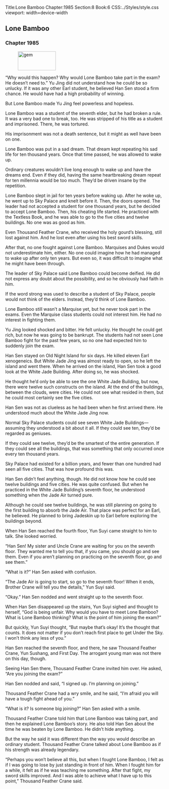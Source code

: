 Title:Lone Bamboo 
Chapter:1985 
Section:8 
Book:6 
CSS:../Styles/style.css 
viewport: width=device-width
  
## Lone Bamboo
### Chapter 1985 
<figure>
	<img src="../Images/gem.gif" alt="gem" id="gem" width="120" height="60" />
</figure>
  

  
  “Why would this happen? Why would Lone Bamboo take part in the exam? He doesn’t need to.” Yu Jing did not understand how he could be so unlucky. If it was any other Earl student, he believed Han Sen stood a firm chance. He would have had a high probability of winning.

But Lone Bamboo made Yu Jing feel powerless and hopeless.

Lone Bamboo was a student of the seventh elder, but he had broken a rule. It was a very bad one to break, too. He was stripped of his title as a student and imprisoned. There, he was tortured.

His imprisonment was not a death sentence, but it might as well have been on one.

Lone Bamboo was put in a sad dream. That dream kept repeating his sad life for ten thousand years. Once that time passed, he was allowed to wake up.

Ordinary creatures wouldn’t live long enough to wake up and have the dreams end. Even if they did, having the same heartbreaking dream repeat for ten millennia would be too much. They’d be driven insane by the repetition.

Lone Bamboo slept in jail for ten years before waking up. After he woke up, he went up to Sky Palace and knelt before it. Then, the doors opened. The leader had not accepted a student for one thousand years, but he decided to accept Lone Bamboo. Then, his cheating life started. He practiced with the Textless Book, and he was able to go to the five cities and twelve buildings. No one was as good as him.

Even Thousand Feather Crane, who received the holy gourd’s blessing, still lost against him. And he lost even after using his best sword skills.

After that, no one fought against Lone Bamboo. Marquises and Dukes would not underestimate him, either. No one could imagine how he had managed to wake up after only ten years. But even so, it was difficult to imagine what he might have been through.

The leader of Sky Palace said Lone Bamboo could become deified. He did not express any doubt about the possibility, and so he obviously had faith in him.

If the word strong was used to describe a student of Sky Palace, people would not think of the elders. Instead, they’d think of Lone Bamboo.

Lone Bamboo still wasn’t a Marquise yet, but he never took part in the exams. Even the Marquise class students could not interest him. He had no interest in fighting them.

Yu Jing looked shocked and bitter. He felt unlucky. He thought he could get rich, but now he was going to be bankrupt. The students had not seen Lone Bamboo fight for the past few years, so no one had expected him to suddenly join the exam.

Han Sen stayed on Old Night Island for six days. He killed eleven Earl xenogeneics. But White Jade Jing was almost ready to open, so he left the island and went there. When he arrived on the island, Han Sen took a good look at the White Jade Building. After doing so, he was shocked.

He thought he’d only be able to see the one White Jade Building, but now, there were twelve such constructs on the island. At the end of the buildings, between the clouds, were cities. He could not see what resided in them, but he could most certainly see the five cities.

Han Sen was not as clueless as he had been when he first arrived there. He understood much about the White Jade Jing now.

Normal Sky Palace students could see seven White Jade Buildings—assuming they understood a bit about it all. If they could see ten, they’d be regarded as geniuses.

If they could see twelve, they’d be the smartest of the entire generation. If they could see all the buildings, that was something that only occurred once every ten thousand years.

Sky Palace had existed for a billion years, and fewer than one hundred had seen all five cities. That was how profound this was.

Han Sen didn’t feel anything, though. He did not know how he could see twelve buildings and five cities. He was quite confused. But when he practiced in the White Jade Building’s seventh floor, he understood something when the Jade Air turned pure.

Although he could see twelve buildings, he was still planning on going to the first building to absorb the Jade Air. That place was perfect for an Earl, he believed. He planned to bring Jadeskin up to Earl before exploring the buildings beyond.

When Han Sen reached the fourth floor, Yun Suyi came straight to him to talk. She looked worried.

“Han Sen! My sister and Uncle Crane are waiting for you on the seventh floor. They wanted me to tell you that, if you came, you should go and see them. Even if you aren’t planning on practicing on the seventh floor, go and see them.”

“What is it?” Han Sen asked with confusion.

“The Jade Air is going to start, so go to the seventh floor! When it ends, Brother Crane will tell you the details,” Yun Suyi said.

“Okay.” Han Sen nodded and went straight up to the seventh floor.

When Han Sen disappeared up the stairs, Yun Suyi sighed and thought to herself, “God is being unfair. Why would you have to meet Lone Bamboo? What is Lone Bamboo thinking? What is the point of him joining the exam?”

But quickly, Yun Suyi thought, “But maybe that’s okay! It’s the thought that counts. It does not matter if you don’t reach first place to get Under the Sky. I won’t think any less of you.”

Han Sen reached the seventh floor, and there, he saw Thousand Feather Crane, Yun Sushang, and First Day. The arrogant young man was not there on this day, though.

Seeing Han Sen there, Thousand Feather Crane invited him over. He asked, “Are you joining the exam?”

Han Sen nodded and said, “I signed up. I’m planning on joining.”

Thousand Feather Crane had a wry smile, and he said, “I’m afraid you will have a tough fight ahead of you.”

“What is it? Is someone big joining?” Han Sen asked with a smile.

Thousand Feather Crane told him that Lone Bamboo was taking part, and then he explained Lone Bamboo’s story. He also told Han Sen about the time he was beaten by Lone Bamboo. He didn’t hide anything.

But the way he said it was different than the way you would describe an ordinary student. Thousand Feather Crane talked about Lone Bamboo as if his strength was already legendary.

“Perhaps you won’t believe all this, but when I fought Lone Bamboo, I felt as if I was going to lose by just standing in front of him. When I fought him for a while, it felt as if he was teaching me something. After that fight, my sword skills improved. And I was able to achieve what I have up to this point,” Thousand Feather Crane said.
